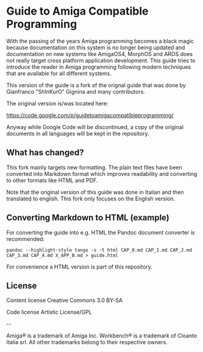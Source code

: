 # Guide to Amiga Compatible Programming

With the passing of the years Amiga programming becomes a black magic because documentation on this system is no longer being updated and documentation on new systems like AmigaOS4, MorphOS and AROS does not really target cross platform application development. This guide tries to introduce the reader in Amiga programming following modern techniques that are available for all different systems.

This version of the guide is a fork of the orignal guide that was done by Gianfranco "ShInKurO" Gignina and many contributors. 

The original version is/was located here:

https://code.google.com/p/guidetoamigacompatibleprogramming/

Anyway while Google Code will be discontinued, a copy of the original documents in all languages will be kept in the repository.

## What has changed?

This fork mainly targets new formatting. The plain text files have been converted into Markdown format which improves readability and converting to other formats like HTML and PDF.

Note that the original version of this guide was done in Italian and then translated to english. This fork only focuses on the English version. 

## Converting Markdown to HTML (example)

For converting the guide into e.g. HTML the Pandoc document converter is recommended:

	pandoc --highlight-style tango -s -t html CAP_0.md CAP_1.md CAP_2.md CAP_3.md CAP_4.md X_APP_B.md > guide.html
	
For convenience a HTML version is part of this repository.

## License

Content license
Creative Commons 3.0 BY-SA

Code license
Artistic License/GPL

--

Amiga® is a trademark of Amiga Inc. Workbench® is a trademark of Cloanto Italia srl. All other trademarks belong to their respective owners.
